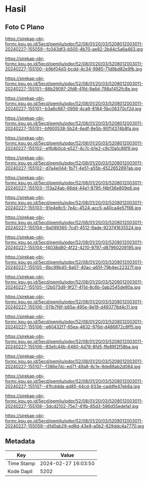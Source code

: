 # Hasil

## Foto C Plano

https://sirekap-obj-formc.kpu.go.id/5ecd/pemilu/pdpr/52/08/01/20/03/5208012003011-20240227-155059--fc043df3-b505-4b70-ae82-2b44c5a6a463.jpg

https://sirekap-obj-formc.kpu.go.id/5ecd/pemilu/pdpr/52/08/01/20/03/5208012003011-20240227-155100--b9bf04d3-bcdd-4c34-9985-71d9bd82e9fb.jpg

https://sirekap-obj-formc.kpu.go.id/5ecd/pemilu/pdpr/52/08/01/20/03/5208012003011-20240227-155101--88b29097-2fd8-41fd-9a6d-798a1452fc8e.jpg

https://sirekap-obj-formc.kpu.go.id/5ecd/pemilu/pdpr/52/08/01/20/03/5208012003011-20240227-155101--b3a6c687-0956-4ca9-8184-5bc06370cf2d.jpg

https://sirekap-obj-formc.kpu.go.id/5ecd/pemilu/pdpr/52/08/01/20/03/5208012003011-20240227-155101--bf600538-5b24-4edf-8e5b-90f14374b8fa.jpg

https://sirekap-obj-formc.kpu.go.id/5ecd/pemilu/pdpr/52/08/01/20/03/5208012003011-20240227-155102--ef6db0cd-e527-4c7c-b1e2-c9c10a1c86f9.jpg

https://sirekap-obj-formc.kpu.go.id/5ecd/pemilu/pdpr/52/08/01/20/03/5208012003011-20240227-155102--d7a4e044-1b71-4e51-a55b-4522652897ab.jpg

https://sirekap-obj-formc.kpu.go.id/5ecd/pemilu/pdpr/52/08/01/20/03/5208012003011-20240227-155103--113a24ab-66dd-44e1-8795-f4bf36e809e6.jpg

https://sirekap-obj-formc.kpu.go.id/5ecd/pemilu/pdpr/52/08/01/20/03/5208012003011-20240227-155103--91e4e8c5-7e4c-4524-acc5-a40ca4e57f88.jpg

https://sirekap-obj-formc.kpu.go.id/5ecd/pemilu/pdpr/52/08/01/20/03/5208012003011-20240227-155104--9a099365-7cd1-4512-9ade-923741635524.jpg

https://sirekap-obj-formc.kpu.go.id/5ecd/pemilu/pdpr/52/08/01/20/03/5208012003011-20240227-155104--f4038d80-4f22-4210-9797-d87960209195.jpg

https://sirekap-obj-formc.kpu.go.id/5ecd/pemilu/pdpr/52/08/01/20/03/5208012003011-20240227-155105--6bc99b45-8a07-40ac-a65f-79b4ec22327f.jpg

https://sirekap-obj-formc.kpu.go.id/5ecd/pemilu/pdpr/52/08/01/20/03/5208012003011-20240227-155105--12b073d9-9f27-411d-8c6b-0ab2545de80a.jpg

https://sirekap-obj-formc.kpu.go.id/5ecd/pemilu/pdpr/52/08/01/20/03/5208012003011-20240227-155106--511b7f6f-b65a-495e-8e19-d493778d4c11.jpg

https://sirekap-obj-formc.kpu.go.id/5ecd/pemilu/pdpr/52/08/01/20/03/5208012003011-20240227-155106--e60432f7-65ea-4632-976d-d486872c8ff5.jpg

https://sirekap-obj-formc.kpu.go.id/5ecd/pemilu/pdpr/52/08/01/20/03/5208012003011-20240227-155106--83efc44b-6460-4d78-8fd5-ffe89f2f58ba.jpg

https://sirekap-obj-formc.kpu.go.id/5ecd/pemilu/pdpr/52/08/01/20/03/5208012003011-20240227-155107--f386e7dc-ed71-49a8-8c1e-9de88ab2d084.jpg

https://sirekap-obj-formc.kpu.go.id/5ecd/pemilu/pdpr/52/08/01/20/03/5208012003011-20240227-155107--41fcddda-ad85-44cd-933e-caddfe47eb6a.jpg

https://sirekap-obj-formc.kpu.go.id/5ecd/pemilu/pdpr/52/08/01/20/03/5208012003011-20240227-155108--3dcd2102-75e7-41fb-85d3-596d55edefaf.jpg

https://sirekap-obj-formc.kpu.go.id/5ecd/pemilu/pdpr/52/08/01/20/03/5208012003011-20240227-155059--d1d0ab29-ed8d-43e9-a0b2-629ddc4a7770.jpg


## Metadata

| Key        | Value               |
| ---------- | ------------------- |
| Time Stamp | 2024-02-27 16:03:50 |
| Kode Dapil | 5202                |



